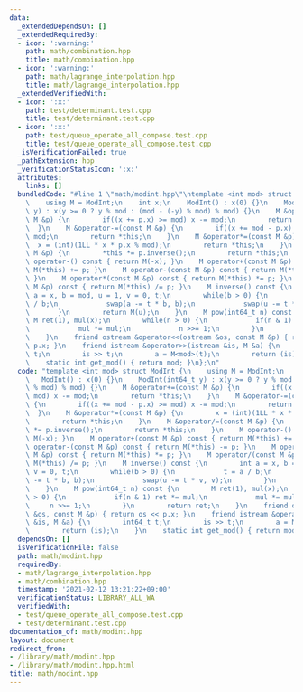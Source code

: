```yaml
---
data:
  _extendedDependsOn: []
  _extendedRequiredBy:
  - icon: ':warning:'
    path: math/combination.hpp
    title: math/combination.hpp
  - icon: ':warning:'
    path: math/lagrange_interpolation.hpp
    title: math/lagrange_interpolation.hpp
  _extendedVerifiedWith:
  - icon: ':x:'
    path: test/determinant.test.cpp
    title: test/determinant.test.cpp
  - icon: ':x:'
    path: test/queue_operate_all_compose.test.cpp
    title: test/queue_operate_all_compose.test.cpp
  _isVerificationFailed: true
  _pathExtension: hpp
  _verificationStatusIcon: ':x:'
  attributes:
    links: []
  bundledCode: "#line 1 \"math/modint.hpp\"\ntemplate <int mod> struct ModInt {\n\
    \    using M = ModInt;\n    int x;\n    ModInt() : x(0) {}\n    ModInt(int64_t\
    \ y) : x(y >= 0 ? y % mod : (mod - (-y) % mod) % mod) {}\n    M &operator+=(const\
    \ M &p) {\n        if((x += p.x) >= mod) x -= mod;\n        return *this;\n  \
    \  }\n    M &operator-=(const M &p) {\n        if((x += mod - p.x) >= mod) x -=\
    \ mod;\n        return *this;\n    }\n    M &operator*=(const M &p) {\n      \
    \  x = (int)(1LL * x * p.x % mod);\n        return *this;\n    }\n    M &operator/=(const\
    \ M &p) {\n        *this *= p.inverse();\n        return *this;\n    }\n    M\
    \ operator-() const { return M(-x); }\n    M operator+(const M &p) const { return\
    \ M(*this) += p; }\n    M operator-(const M &p) const { return M(*this) -= p;\
    \ }\n    M operator*(const M &p) const { return M(*this) *= p; }\n    M operator/(const\
    \ M &p) const { return M(*this) /= p; }\n    M inverse() const {\n        int\
    \ a = x, b = mod, u = 1, v = 0, t;\n        while(b > 0) {\n            t = a\
    \ / b;\n            swap(a -= t * b, b);\n            swap(u -= t * v, v);\n \
    \       }\n        return M(u);\n    }\n    M pow(int64_t n) const {\n       \
    \ M ret(1), mul(x);\n        while(n > 0) {\n            if(n & 1) ret *= mul;\n\
    \            mul *= mul;\n            n >>= 1;\n        }\n        return ret;\n\
    \    }\n    friend ostream &operator<<(ostream &os, const M &p) { return os <<\
    \ p.x; }\n    friend istream &operator>>(istream &is, M &a) {\n        int64_t\
    \ t;\n        is >> t;\n        a = M<mod>(t);\n        return (is);\n    }\n\
    \    static int get_mod() { return mod; }\n};\n"
  code: "template <int mod> struct ModInt {\n    using M = ModInt;\n    int x;\n \
    \   ModInt() : x(0) {}\n    ModInt(int64_t y) : x(y >= 0 ? y % mod : (mod - (-y)\
    \ % mod) % mod) {}\n    M &operator+=(const M &p) {\n        if((x += p.x) >=\
    \ mod) x -= mod;\n        return *this;\n    }\n    M &operator-=(const M &p)\
    \ {\n        if((x += mod - p.x) >= mod) x -= mod;\n        return *this;\n  \
    \  }\n    M &operator*=(const M &p) {\n        x = (int)(1LL * x * p.x % mod);\n\
    \        return *this;\n    }\n    M &operator/=(const M &p) {\n        *this\
    \ *= p.inverse();\n        return *this;\n    }\n    M operator-() const { return\
    \ M(-x); }\n    M operator+(const M &p) const { return M(*this) += p; }\n    M\
    \ operator-(const M &p) const { return M(*this) -= p; }\n    M operator*(const\
    \ M &p) const { return M(*this) *= p; }\n    M operator/(const M &p) const { return\
    \ M(*this) /= p; }\n    M inverse() const {\n        int a = x, b = mod, u = 1,\
    \ v = 0, t;\n        while(b > 0) {\n            t = a / b;\n            swap(a\
    \ -= t * b, b);\n            swap(u -= t * v, v);\n        }\n        return M(u);\n\
    \    }\n    M pow(int64_t n) const {\n        M ret(1), mul(x);\n        while(n\
    \ > 0) {\n            if(n & 1) ret *= mul;\n            mul *= mul;\n       \
    \     n >>= 1;\n        }\n        return ret;\n    }\n    friend ostream &operator<<(ostream\
    \ &os, const M &p) { return os << p.x; }\n    friend istream &operator>>(istream\
    \ &is, M &a) {\n        int64_t t;\n        is >> t;\n        a = M<mod>(t);\n\
    \        return (is);\n    }\n    static int get_mod() { return mod; }\n};"
  dependsOn: []
  isVerificationFile: false
  path: math/modint.hpp
  requiredBy:
  - math/lagrange_interpolation.hpp
  - math/combination.hpp
  timestamp: '2021-02-12 13:21:22+09:00'
  verificationStatus: LIBRARY_ALL_WA
  verifiedWith:
  - test/queue_operate_all_compose.test.cpp
  - test/determinant.test.cpp
documentation_of: math/modint.hpp
layout: document
redirect_from:
- /library/math/modint.hpp
- /library/math/modint.hpp.html
title: math/modint.hpp
---
```

